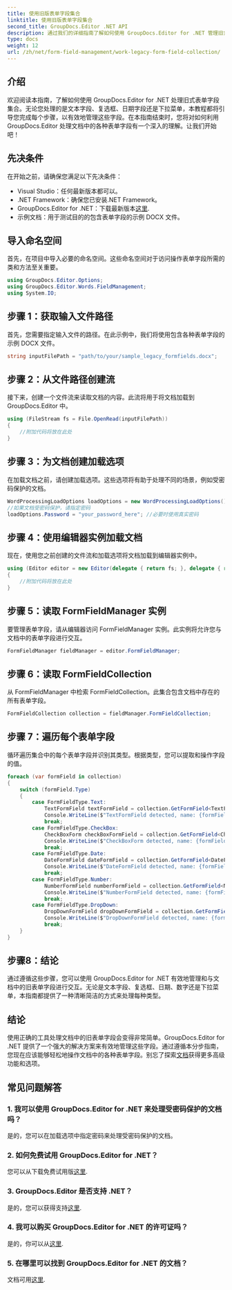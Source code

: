 ```yaml
---
title: 使用旧版表单字段集合
linktitle: 使用旧版表单字段集合
second_title: GroupDocs.Editor .NET API
description: 通过我们的详细指南了解如何使用 GroupDocs.Editor for .NET 管理旧式表单字段。非常适合处理文本字段、复选框、日期等。
type: docs
weight: 12
url: /zh/net/form-field-management/work-legacy-form-field-collection/
---
```

## 介绍
欢迎阅读本指南，了解如何使用 GroupDocs.Editor for .NET 处理旧式表单字段集合。无论您处理的是文本字段、复选框、日期字段还是下拉菜单，本教程都将引导您完成每个步骤，以有效地管理这些字段。在本指南结束时，您将对如何利用 GroupDocs.Editor 处理文档中的各种表单字段有一个深入的理解。让我们开始吧！
## 先决条件
在开始之前，请确保您满足以下先决条件：
- Visual Studio：任何最新版本都可以。
- .NET Framework：确保您已安装.NET Framework。
-  GroupDocs.Editor for .NET：下载最新版本[这里](https://releases.groupdocs.com/editor/net/).
- 示例文档：用于测试目的的包含表单字段的示例 DOCX 文件。
## 导入命名空间
首先，在项目中导入必要的命名空间。这些命名空间对于访问操作表单字段所需的类和方法至关重要。
```csharp
using GroupDocs.Editor.Options;
using GroupDocs.Editor.Words.FieldManagement;
using System.IO;
```
## 步骤 1：获取输入文件路径
首先，您需要指定输入文件的路径。在此示例中，我们将使用包含各种表单字段的示例 DOCX 文件。
```csharp
string inputFilePath = "path/to/your/sample_legacy_formfields.docx";
```
## 步骤 2：从文件路径创建流
接下来，创建一个文件流来读取文档的内容。此流将用于将文档加载到 GroupDocs.Editor 中。
```csharp
using (FileStream fs = File.OpenRead(inputFilePath))
{
    //附加代码将放在此处
}
```
## 步骤 3：为文档创建加载选项
在加载文档之前，请创建加载选项。这些选项将有助于处理不同的场景，例如受密码保护的文档。
```csharp
WordProcessingLoadOptions loadOptions = new WordProcessingLoadOptions();
//如果文档受密码保护，请指定密码
loadOptions.Password = "your_password_here"; //必要时使用真实密码
```
## 步骤 4：使用编辑器实例加载文档
现在，使用您之前创建的文件流和加载选项将文档加载到编辑器实例中。
```csharp
using (Editor editor = new Editor(delegate { return fs; }, delegate { return loadOptions; }))
{
    //附加代码将放在此处
}
```
## 步骤 5：读取 FormFieldManager 实例
要管理表单字段，请从编辑器访问 FormFieldManager 实例。此实例将允许您与文档中的表单字段进行交互。
```csharp
FormFieldManager fieldManager = editor.FormFieldManager;
```
## 步骤 6：读取 FormFieldCollection
从 FormFieldManager 中检索 FormFieldCollection。此集合包含文档中存在的所有表单字段。
```csharp
FormFieldCollection collection = fieldManager.FormFieldCollection;
```
## 步骤 7：遍历每个表单字段
循环遍历集合中的每个表单字段并识别其类型。根据类型，您可以提取和操作字段的值。
```csharp
foreach (var formField in collection)
{
    switch (formField.Type)
    {
        case FormFieldType.Text:
            TextFormField textFormField = collection.GetFormField<TextFormField>(formField.Name);
            Console.WriteLine($"TextFormField detected, name: {formField.Name}, value: {textFormField.Value}");
            break;
        case FormFieldType.CheckBox:
            CheckBoxForm checkBoxFormField = collection.GetFormField<CheckBoxForm>(formField.Name);
            Console.WriteLine($"CheckBoxForm detected, name: {formField.Name}, value: {checkBoxFormField.Value}");
            break;
        case FormFieldType.Date:
            DateFormField dateFormField = collection.GetFormField<DateFormField>(formField.Name);
            Console.WriteLine($"DateFormField detected, name: {formField.Name}, value: {dateFormField.Value}");
            break;
        case FormFieldType.Number:
            NumberFormField numberFormField = collection.GetFormField<NumberFormField>(formField.Name);
            Console.WriteLine($"NumberFormField detected, name: {formField.Name}, value: {numberFormField.Value}");
            break;
        case FormFieldType.DropDown:
            DropDownFormField dropDownFormField = collection.GetFormField<DropDownFormField>(formField.Name);
            Console.WriteLine($"DropDownFormField detected, name: {formField.Name}, value selected: {dropDownFormField.Value[dropDownFormField.SelectedIndex]}");
            break;
    }
}
```
## 步骤8：结论
通过遵循这些步骤，您可以使用 GroupDocs.Editor for .NET 有效地管理和与文档中的旧表单字段进行交互。无论是文本字段、复选框、日期、数字还是下拉菜单，本指南都提供了一种清晰简洁的方式来处理每种类型。
## 结论
使用正确的工具处理文档中的旧表单字段会变得非常简单。GroupDocs.Editor for .NET 提供了一个强大的解决方案来有效地管理这些字段。通过遵循本分步指南，您现在应该能够轻松地操作文档中的各种表单字段。别忘了探索[文档](https://reference.groupdocs.com/editor/net/)获得更多高级功能和选项。
## 常见问题解答
### 1. 我可以使用 GroupDocs.Editor for .NET 来处理受密码保护的文档吗？
是的，您可以在加载选项中指定密码来处理受密码保护的文档。
### 2. 如何免费试用 GroupDocs.Editor for .NET？
您可以从下载免费试用版[这里](https://releases.groupdocs.com/).
### 3. GroupDocs.Editor 是否支持 .NET？
是的，您可以获得支持[这里](https://forum.groupdocs.com/c/editor/20).
### 4. 我可以购买 GroupDocs.Editor for .NET 的许可证吗？
是的，你可以从[这里](https://purchase.groupdocs.com/buy).
### 5. 在哪里可以找到 GroupDocs.Editor for .NET 的文档？
文档可用[这里](https://reference.groupdocs.com/editor/net/).